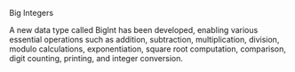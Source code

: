 Big Integers

A new data type called BigInt has been developed, enabling various essential operations such as addition, subtraction, multiplication, division, modulo calculations, exponentiation, square root computation, comparison, digit counting, printing, and integer conversion.
